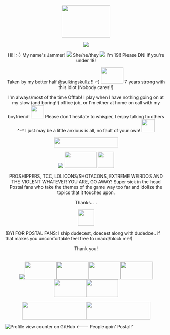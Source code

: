<p align="center"><img src="https://64.media.tumblr.com/1d642ee1380335146fc4768f941b6852/76a41a0dc2177ee1-6d/s250x400/f8b0bbb26fc913ed9d2ec57b50bc5abb782b455f.gifv" width="150" height="100">
<p align="center"width="80" height="100"><img src="https://64.media.tumblr.com/64ef4709c464033aacc137bc5e60f5b2/60145da17c6a1425-70/s2048x3072/6a7f6f4b6126baa046c4b72d096dff22eaaa944d.pnj">


<p align="center"> Hi!! :-) My name's Jammer! <img src="https://64.media.tumblr.com/02043487576c667fcfcce45c08ab5ffb/95a38f33f8550838-0a/s75x75_c1/49924b4afedea3bcb986e1cb1aa77d0906b76cba.gifv"> She/he/they <img src="https://64.media.tumblr.com/1001e5f8f39b0887c9fbba8fc7f16273/95a38f33f8550838-eb/s75x75_c1/3bae741da53000a06e38aad2967d4f1d4e7fd014.gifv"> I'm 19!! Please DNI if you're under 18!
<p align="center"> Taken by my better half @sulkingskullz !! :-) <img src="https://64.media.tumblr.com/5d6e5db1972d10fb7d4707c72ead9dd0/e5e999bb453b6265-1e/s100x200/a36e9490870cc4b6107214ab83a822d376f4ef83.gifv" width="70" height="50"> 7 years strong with this idiot (Nobody cares!!)
  <p align="center"> I'm always/most of the time Offtab! I play when I have nothing going on at my slow (and boring!!) office job, or I'm either at home on call with my boyfriend! <img src="https://64.media.tumblr.com/11b1ea2b6976c810f843cd00930af51a/332662bcadb2f47e-af/s75x75_c1/9430e6ebd81ceb16e0eb72e69a7207f4dfb77044.gifv" width="40" height="40"> Please don't hesitate to whisper, I enjoy talking to others ^-^ I just may be a little anxious is all, no fault of your own! <img src="https://64.media.tumblr.com/3f68cb55e572bf65059c22850c6a61be/332662bcadb2f47e-5c/s75x75_c1/5bef48fb9b3552a07fd00aae84254300b78df5ee.gifv" width="40" height="40">
<p align="center"><img src="https://64.media.tumblr.com/ce1e592c7bdaa6e606f76cb9bc338769/8d9b584baf1e8d32-f2/s2048x3072/5d9db5a99f916c2d0dca7fa36f2f5f5b08bc0e3f.pnj" width="200" height="30">
<p align="center"> <img src="https://64.media.tumblr.com/a06d036d026497bdc3c50cd180540ab1/c24f8aa83ab6df7a-3a/s75x75_c1/599354cb94d09c851553ef8f2dd7ed8578feaadd.gifv"> <img src="https://64.media.tumblr.com/d4dbde941dc6308c974a0d01ecb16a1b/c2cbf4c21e8cdab2-18/s250x400/a80402b8e9a3c9f62cf76a1e76136e9ee3232a7a.pnj" width="100" height="50"> <img src="https://64.media.tumblr.com/5c5dccd216bd957fae8350c3db002540/c87adbf042de6f9b-e3/s250x400/65b284ce30e2408f18366454936e7efef321485d.gifv" width="50" height="50">
<p align="center"> PROSHIPPERS, TCC, LOLICONS/SHOTACONS, EXTREME WEIRDOS AND THE VIOLENT WHATEVER YOU ARE, GO AWAY! Super sick in the head Postal fans who take the themes of the game way too far and idolize the topics that it touches upon.
  <div><p align="center">Thanks. . . 
<div></div>
<p align="center"><img src="https://64.media.tumblr.com/c11ba0d53b0d8137813493d9ffe667df/332662bcadb2f47e-69/s75x75_c1/67cfcfa0e9d97f1eedfd31eef35ed1557f855d5d.gifv" width="50" height="50">
<div></div>(BYI FOR POSTAL FANS: I ship dudecest, doecest along with dudedoe.. if that makes you uncomfortable feel free to unadd/block me!)
<div><p align="center">Thank you!

<p align="center"><img src="https://64.media.tumblr.com/4dd59d4f36b6ca73c7bba40cb9ae0d56/043b9f9d8b88d465-f4/s1280x1920/f895dea9062c99027e2127282194d986347c5d58.pnj" width="250" height="5">
<div></div>
<p align="center"><img src="https://64.media.tumblr.com/c4aa5cc33d1e6adbdd8652a80ef3159c/8d9b584baf1e8d32-4c/s100x200/84923ee56214b730e04d074671d7521f5c45034c.pnj"><img src="https://64.media.tumblr.com/946b92598950c6c41d67f536b0359b9f/fafd01a240b68cd0-7a/s640x960/e7d3c3ab27330502465fbdc4a7cdcd4560536dfc.pnj" width="100" height="55"><img src="https://64.media.tumblr.com/cfdddf31cffe3f11af342f8ee5a8e0db/579e90ecc4d9aabc-49/s250x400/b51539a30f497230b2a4115c8a60e4d03a3bc731.pnj" width="100" height="55"><img src="https://64.media.tumblr.com/3fdb2eb80a13122e86a3b83d2e44aecb/a99305fc354b6993-b5/s100x200/1d2715db3008addfa14a6a23e82c36192a8651e0.pnj" width="100" height="55"><img src="https://64.media.tumblr.com/85d3a67830e3023bf7379722b3f91bca/a2c97ddde31701ee-ad/s250x400/3205a4cf8d7358ca62a6dc7646ded77fca3b986d.pnj" width="100" height="55"><img src="https://64.media.tumblr.com/e84dc13b0bee2f4dc36db5d37fb248f2/ec04d6544ba41c6a-d4/s2048x3072/d9de1bb2f5e53c1993d41402f374bafc9f6a3888.gifv" width="100" height="55"><img src="https://64.media.tumblr.com/c8d0be9fb381b30c4ba3b23748b4747e/ba16d020129a2a85-75/s100x200/d307b6f76d3b849184e96ef80d9a69f8522bbc63.gifv" width="100" height="55">
<div></div>
<p align="center"><img src="https://64.media.tumblr.com/5f00d14d45b02f194d556776bb58929b/8d9b584baf1e8d32-76/s1280x1920/3567999a4b38419bcdaeaf9c60564cc77cfe3dc3.pnj" width="200" height="55"><img src="https://64.media.tumblr.com/a36fa56392f49b6fcd3403ad57b42db1/043d52ea7068aab8-89/s640x960/0439acff4d3f6b8de5b78047c2b1dfcb55b982b7.pnj" width="200" height="55">

![Profile view counter on GitHub](https://komarev.com/ghpvc/?username=JammerRaccoon) <--- People goin' Postal!'



